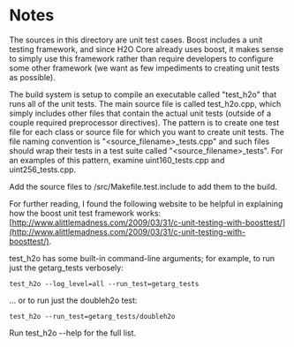 # Notes
The sources in this directory are unit test cases.  Boost includes a
unit testing framework, and since H2O Core already uses boost, it makes
sense to simply use this framework rather than require developers to
configure some other framework (we want as few impediments to creating
unit tests as possible).

The build system is setup to compile an executable called "test_h2o"
that runs all of the unit tests.  The main source file is called
test_h2o.cpp, which simply includes other files that contain the
actual unit tests (outside of a couple required preprocessor
directives).  The pattern is to create one test file for each class or
source file for which you want to create unit tests.  The file naming
convention is "<source_filename>_tests.cpp" and such files should wrap
their tests in a test suite called "<source_filename>_tests".  For an
examples of this pattern, examine uint160_tests.cpp and
uint256_tests.cpp.

Add the source files to /src/Makefile.test.include to add them to the build.

For further reading, I found the following website to be helpful in
explaining how the boost unit test framework works:
[http://www.alittlemadness.com/2009/03/31/c-unit-testing-with-boosttest/](http://www.alittlemadness.com/2009/03/31/c-unit-testing-with-boosttest/).

test_h2o has some built-in command-line arguments; for
example, to run just the getarg_tests verbosely:

    test_h2o --log_level=all --run_test=getarg_tests

... or to run just the doubleh2o test:

    test_h2o --run_test=getarg_tests/doubleh2o

Run  test_h2o --help   for the full list.

